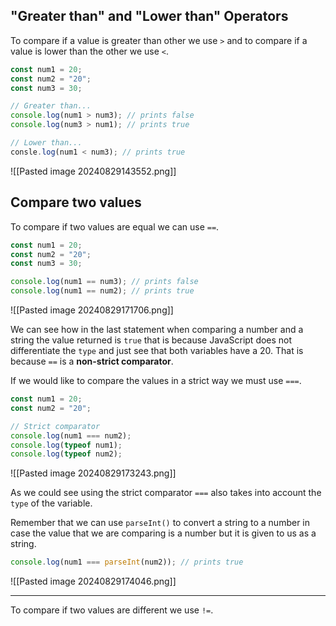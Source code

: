 ## "Greater than" and "Lower than" Operators

To compare if a value is greater than other we use `>` and to compare if a value is lower than the other we use `<`.

```js
const num1 = 20;
const num2 = "20";
const num3 = 30;

// Greater than...
console.log(num1 > num3); // prints false
console.log(num3 > num1); // prints true

// Lower than...
consle.log(num1 < num3); // prints true
```

![[Pasted image 20240829143552.png]]

## Compare two values

To compare if two values are equal we can use `==`.

```js
const num1 = 20;
const num2 = "20";
const num3 = 30;

console.log(num1 == num3); // prints false
console.log(num1 == num2); // prints true
```

![[Pasted image 20240829171706.png]]

We can see how in the last statement when comparing a number and a string the value returned is `true` that is because JavaScript does not differentiate the `type` and just see that both variables have a 20. That is because `==` is a **non-strict comparator**.

If we would like to compare the values in a strict way we must use `===`.

```js
const num1 = 20;
const num2 = "20";

// Strict comparator
console.log(num1 === num2);
console.log(typeof num1);
console.log(typeof num2);
```

![[Pasted image 20240829173243.png]]

As we could see using the strict comparator `===` also takes into account the `type` of the variable.

Remember that we can use `parseInt()` to convert a string to a number in case the value that we are comparing is a number but it is given to us as a string.

```js
console.log(num1 === parseInt(num2)); // prints true
```

![[Pasted image 20240829174046.png]]

---

To compare if two values are different we use `!=`.